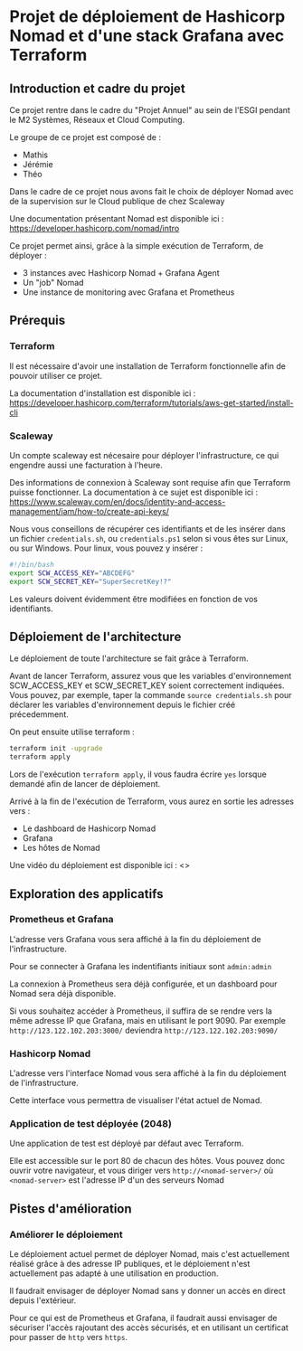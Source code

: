 # Projet de déploiement de Hashicorp Nomad et d'une stack Grafana avec Terraform

## Introduction et cadre du projet

Ce projet rentre dans le cadre du "Projet Annuel" au sein de l'ESGI pendant le M2 Systèmes, Réseaux et Cloud Computing.

Le groupe de ce projet est composé de :

- Mathis
- Jérémie
- Théo

Dans le cadre de ce projet nous avons fait le choix de déployer Nomad avec de la supervision sur le Cloud publique de chez Scaleway

Une documentation présentant Nomad est disponible ici : <https://developer.hashicorp.com/nomad/intro>

Ce projet permet ainsi, grâce à la simple exécution de Terraform, de déployer :

- 3 instances avec Hashicorp Nomad + Grafana Agent
- Un "job" Nomad
- Une instance de monitoring avec Grafana et Prometheus

## Prérequis

### Terraform

Il est nécessaire d'avoir une installation de Terraform fonctionnelle afin de pouvoir utiliser ce projet.

La documentation d'installation est disponible ici : <https://developer.hashicorp.com/terraform/tutorials/aws-get-started/install-cli>

### Scaleway

Un compte scaleway est nécesaire pour déployer l'infrastructure, ce qui engendre aussi une facturation à l'heure.

Des informations de connexion à Scaleway sont requise afin que Terraform puisse fonctionner.
La documentation à ce sujet est disponible ici : <https://www.scaleway.com/en/docs/identity-and-access-management/iam/how-to/create-api-keys/>

Nous vous conseillons de récupérer ces identifiants et de les insérer dans un fichier `credentials.sh`, ou `credentials.ps1` selon si vous êtes sur Linux, ou sur Windows.
Pour linux, vous pouvez y insérer :

```bash
#!/bin/bash
export SCW_ACCESS_KEY="ABCDEFG"
export SCW_SECRET_KEY="SuperSecretKey!?"
```

Les valeurs doivent évidemment être modifiées en fonction de vos identifiants.

## Déploiement de l'architecture

Le déploiement de toute l'architecture se fait grâce à Terraform.

Avant de lancer Terraform, assurez vous que les variables d'environnement SCW_ACCESS_KEY et SCW_SECRET_KEY soient correctement indiquées.
Vous pouvez, par exemple, taper la commande `source credentials.sh` pour déclarer les variables d'environnement depuis le fichier créé précedemment.

On peut ensuite utilise terraform :

```bash
terraform init -upgrade
terraform apply
```

Lors de l'exécution `terraform apply`, il vous faudra écrire `yes` lorsque demandé afin de lancer de déploiement.

Arrivé à la fin de l'exécution de Terraform, vous aurez en sortie les adresses vers :

- Le dashboard de Hashicorp Nomad
- Grafana
- Les hôtes de Nomad

Une vidéo du déploiement est disponible ici : <>

## Exploration des applicatifs

### Prometheus et Grafana

L'adresse vers Grafana vous sera affiché à la fin du déploiement de l'infrastructure.

Pour se connecter à Grafana les indentifiants initiaux sont `admin:admin`

La connexion à Prometheus sera déjà configurée, et un dashboard pour Nomad sera déjà disponible.

Si vous souhaitez accéder à Prometheus, il suffira de se rendre vers la même adresse IP que Grafana, mais en utilisant le port 9090.
Par exemple `http://123.122.102.203:3000/` deviendra `http://123.122.102.203:9090/`

### Hashicorp Nomad

L'adresse vers l'interface Nomad vous sera affiché à la fin du déploiement de l'infrastructure.

Cette interface vous permettra de visualiser l'état actuel de Nomad.

### Application de test déployée (2048)

Une application de test est déployé par défaut avec Terraform.

Elle est accessible sur le port 80 de chacun des hôtes. Vous pouvez donc ouvrir votre navigateur, et vous diriger vers `http://<nomad-server>/` où `<nomad-server>` est l'adresse IP d'un des serveurs Nomad

## Pistes d'amélioration

### Améliorer le déploiement

Le déploiement actuel permet de déployer Nomad, mais c'est actuellement réalisé grâce à des adresse IP publiques, et le déploiement n'est actuellement pas adapté à une utilisation en production.

Il faudrait envisager de déployer Nomad sans y donner un accès en direct depuis l'extérieur.

Pour ce qui est de Prometheus et Grafana, il faudrait aussi envisager de sécuriser l'accès rajoutant des accès sécurisés, et en utilisant un certificat pour passer de `http` vers `https`.
